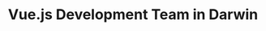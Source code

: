 ---
title: Vue.js Development Team in Darwin
permalink: /landings/locations/darwin/developer/vue-js
technology: Vue.js
location: Darwin
---